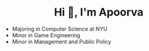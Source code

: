 <h1 align=center> Hi 👋, I'm Apoorva</h1>

<p align=center> <sup></sup> </p>

- Majoring in Computer Science at NYU 
- Minor in Game Engineering 
- Minor in Management and Public Policy 


